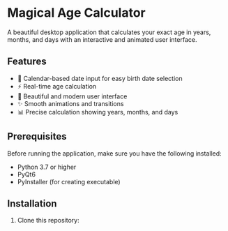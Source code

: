 # Magical Age Calculator

A beautiful desktop application that calculates your exact age in years, months, and days with an interactive and animated user interface.

## Features

- 📅 Calendar-based date input for easy birth date selection
- ⚡ Real-time age calculation
- 🎨 Beautiful and modern user interface
- ✨ Smooth animations and transitions
- 📊 Precise calculation showing years, months, and days

## Prerequisites

Before running the application, make sure you have the following installed:
- Python 3.7 or higher
- PyQt6
- PyInstaller (for creating executable)

## Installation

1. Clone this repository: 